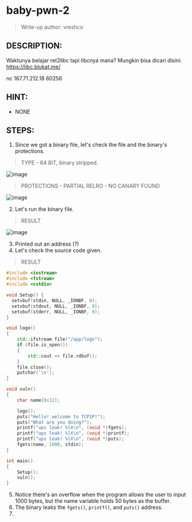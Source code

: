 # baby-pwn-2
> Write-up author: vreshco
## DESCRIPTION:
Waktunya belajar ret2libc tapi libcnya mana? Mungkin bisa dicari disini: https://libc.blukat.me/

nc 167.71.212.18 60256

## HINT:
- NONE
## STEPS:
1. Since we got a binary file, let's check the file and the binary's protections.

> TYPE - 64 BIT, binary stripped.

![image](https://user-images.githubusercontent.com/70703371/216953618-f75f88e2-d9a7-40fa-b36d-1e345d565a10.png)

> PROTECTIONS - PARTIAL RELRO - NO CANARY FOUND

![image](https://user-images.githubusercontent.com/70703371/216953782-3842ee29-f790-4834-8ab4-241f813e8ec2.png)


2. Let's run the binary file.

> RESULT

![image](https://user-images.githubusercontent.com/70703371/216954016-11d26bdf-ebb0-4604-be45-437d931b7657.png)


3. Printed out an address (?)
4. Let's check the source code given.

> RESULT

```cpp
#include <iostream>
#include <fstream>
#include <cstdio>

void Setup() {
  setvbuf(stdin, NULL, _IONBF, 0);
  setvbuf(stdout, NULL, _IONBF, 0);
  setvbuf(stderr, NULL, _IONBF, 0);
}

void logo()
{
    std::ifstream file("/app/logo");
    if (file.is_open())
    {
        std::cout << file.rdbuf();
    }
    file.close();
    putchar('\n');
}

void vuln()
{
    char name[0x32];

    logo();
    puts("Hello! welcome to TCP1P!");
    puts("What are you doing?");
    printf("ups leak! %lX\n", (void *)fgets);
    printf("ups leak! %lX\n", (void *)printf);
    printf("ups leak! %lX\n", (void *)puts);
    fgets(name, 1000, stdin);
}

int main()
{
    Setup();
    vuln();
}
```

5. Notice there's an overflow when the program allows the user to input 1000 bytes, but the name variable holds 50 bytes as the buffer.
6. The binary leaks the `fgets()`, `printf()`, and `puts()` address.
7. 


